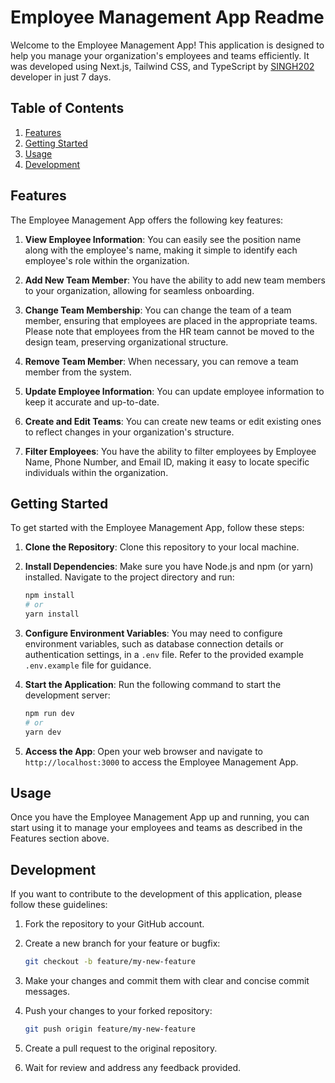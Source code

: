 # Employee Management App Readme

Welcome to the Employee Management App! This application is designed to help you manage your organization's employees and teams efficiently. It was developed using Next.js, Tailwind CSS, and TypeScript by [SINGH202](https://github.com/SINGH202) developer in just 7 days.

## Table of Contents

1. [Features](#features)
2. [Getting Started](#getting-started)
3. [Usage](#usage)
4. [Development](#development)


## Features

The Employee Management App offers the following key features:

1. **View Employee Information**: You can easily see the position name along with the employee's name, making it simple to identify each employee's role within the organization.

2. **Add New Team Member**: You have the ability to add new team members to your organization, allowing for seamless onboarding.

3. **Change Team Membership**: You can change the team of a team member, ensuring that employees are placed in the appropriate teams. Please note that employees from the HR team cannot be moved to the design team, preserving organizational structure.

4. **Remove Team Member**: When necessary, you can remove a team member from the system.

5. **Update Employee Information**: You can update employee information to keep it accurate and up-to-date.

6. **Create and Edit Teams**: You can create new teams or edit existing ones to reflect changes in your organization's structure.

7. **Filter Employees**: You have the ability to filter employees by Employee Name, Phone Number, and Email ID, making it easy to locate specific individuals within the organization.

## Getting Started

To get started with the Employee Management App, follow these steps:

1. **Clone the Repository**: Clone this repository to your local machine.

2. **Install Dependencies**: Make sure you have Node.js and npm (or yarn) installed. Navigate to the project directory and run:

   ```bash
   npm install
   # or
   yarn install
   ```

3. **Configure Environment Variables**: You may need to configure environment variables, such as database connection details or authentication settings, in a `.env` file. Refer to the provided example `.env.example` file for guidance.

4. **Start the Application**: Run the following command to start the development server:

   ```bash
   npm run dev
   # or
   yarn dev
   ```

5. **Access the App**: Open your web browser and navigate to `http://localhost:3000` to access the Employee Management App.

## Usage

Once you have the Employee Management App up and running, you can start using it to manage your employees and teams as described in the Features section above.

## Development

If you want to contribute to the development of this application, please follow these guidelines:

1. Fork the repository to your GitHub account.

2. Create a new branch for your feature or bugfix:

   ```bash
   git checkout -b feature/my-new-feature
   ```

3. Make your changes and commit them with clear and concise commit messages.

4. Push your changes to your forked repository:

   ```bash
   git push origin feature/my-new-feature
   ```

5. Create a pull request to the original repository.

6. Wait for review and address any feedback provided.

